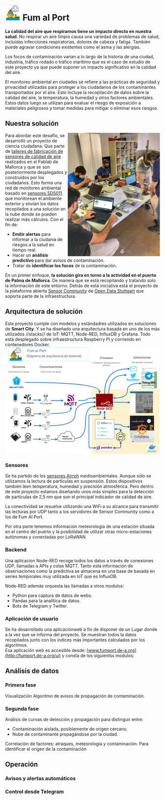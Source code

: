 # <img src="./img/FumPort_logo.png" width="50"/> Fum al Port

**La calidad del aire que respiramos tiene un impacto directo en nuestra salud**. No respirar un aire limpio causa una variedad de problemas de salud, incluidas infecciones respiratorias, dolores de cabeza y fatiga. También puede agravar condiciones existentes como el asma y las alergias.

Los focos de contaminación varian a lo largo de la historia de una ciudad, industria, tráfico rodado o tráfico marítimo que es el caso de estudio de este proyecto ya que puede suponer un impacto significativo en la calidad del aire. 

El monitoreo ambiental en ciudades se refiere a las prácticas de seguridad y privacidad utilizadas para proteger a los ciudadanos de los contaminantes transportados por el aire. Esto incluye la recopilación de datos sobre la calidad del aire, la temperatura, la humedad y otros factores ambientales. Estos datos luego se utilizan para evaluar el riesgo de exposición a materiales peligrosos y tomar medidas para mitigar o eliminar esos riesgos.

## Nuestra solución
<img src="./img/taller.jpg" width="300" align="right" />

Para abordar este desafío, se desarrolló un proyecto de ciencia ciudadana. Que parte de [talleres de fabricación de sensores de calidad de aire](https://www.meetup.com/makespace-mallorca/events/282643149?utm_medium=referral&utm_campaign=share-btn_savedevents_share_modal&utm_source=link) realizados en el Fablab de Mallorca y que se son posteriormente desplegados y construidos por los ciudadanos. Esto forma una red de monitoreo ambiental basado en [sensores SDS011](http://www.aliexpress.com/wholesale?groupsort=1&SortType=price_asc&SearchText=sds011) que monitorean el ambiente exterior y envían los datos recopilados a una solución en la nube donde se pueden realizar más cálculos. Con el fin de:

- **Emitir alertas** para informar a la ciudania de riesgos a la salud en tiempo real.
- Hacer un **análisis predictivo** para dar avisos de contaminación.
- Tratar de **identificar los focos** de la contaminación.

En un primer enfoque, **la solución gira en torno a la actividad en el puerto de Palma de Mallorca**. De manera que se está recopilando y tratando solo la información de este entorno. Detrás de esta iniciativa está el proyecto de la plataforma abierta [Sensor Community](https://sensor.community/es/) de [Open Data Stuttgart](https://github.com/opendata-stuttgart/) que soporta parte de la infraestructura.

## Arquitectura de solución
Este proyecto cumple con modelos y estándadres utilizados en soluciones de **Smart City**. Y se ha diseñado una arquitectura basada en uno de los más utilizados //stacks// de IoT: MQTT, Node-RED, InfluxDB y Grafana. Todo está desplegado sobre infraestructura Raspberry Pi y corriendo en contenedores Docker.
![Arquufecfura baseline](./img/FumPort_SystemArchutecture.png)

### Sensores 
Se ha partido de los [sensores Airroh](https://github.com/McOrts/taller-iot-sensor_calidad_aire) medioambientales. Aunque sólo se utilizamos la lectura de partículas en suspensión. Estos dispositivos también leen temperatura, humedad y precisión atmosférica. Pero dentro de este proyecto estamos diseñando unos más simples para la detección de partículas de 2,5 nm que son el principal indicador de calidad de aire.

La conectividad se resuelve utilizando una WiFi a su alcance para transmitir las lecturas por UDP tanto a los servidores de Sensor Community como a los de Fum Al Port. 

Por otra parte tenemos información meteorología de una estación situada en el centro del puerto y la posibilidad de utilizar otras micro-estaciones autónomas y conectadas por LoRaWAN.

### Backend 

Una aplicacion Node-RED recoge todos los datos a través de conexiones UDP, llamadas a APIs y colas MQTT. Tanto esta información de observaciones como la predictiva se almacena en una base de basada en series temporales muy utilizada en IoT que es InfluxDB. 

Node-RED además orquesta las llamadas a otros modulos:
- Python para captura de datos de webs.
- Pandas para la analítica de datos.
- Bots de Telegram y Twitter.

### Aplicación de usuario

Se ha desarrollado una aplicaciónweb a fin de disponer de un Lugar donde a la vez que se informa del proyecto. Se muestran todos la datos recopilados junto con los indices más importantes calculados por los algoritmos.  
Esa aplicación web es accesible desde: [www.fumport.de-a.org](http://fumport.de-a.org/ui) y consta de los siguientss modulos:     

## Análisis de datos
### Primera fase
Visualización
Algoritmo de avisos de propagación de contaminación.
### Segunda fase
Análisis de curvas de detección y propagación para distinguir entre:
- Contaminación aislada, posiblemente de origen cercano.
- Nube de contaminante propagándose por la ciudad.

Correlación de factores: atraques, meteorología y contaminación. Para identificar el origen de la contaminación


## Operación
### Avisos y alertas automáticos
### Control desde Telegram


